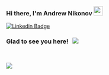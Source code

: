 ### Hi there, I'm Andrew Nikonov <img src="https://media.giphy.com/media/hvRJCLFzcasrR4ia7z/giphy.gif" width="25px">

[![Linkedin Badge](https://img.shields.io/badge/-LinkedIn-0e76a8?style=flat-square&logo=Linkedin&logoColor=white)](https://www.linkedin.com/in/einomi/)

### Glad to see you here! &nbsp; ![](https://visitor-badge.glitch.me/badge?page_id=einomi.einomi)

</br>

[![](https://github-readme-stats.vercel.app/api?username=einomi&theme=radical)](https://github.com/einomi)